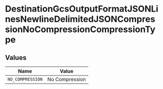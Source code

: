 # DestinationGcsOutputFormatJSONLinesNewlineDelimitedJSONCompressionNoCompressionCompressionType


## Values

| Name             | Value            |
| ---------------- | ---------------- |
| `NO_COMPRESSION` | No Compression   |